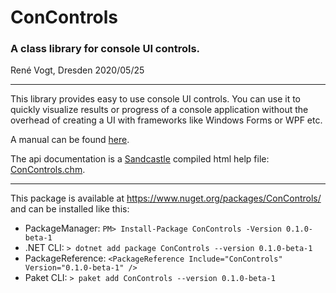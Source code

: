 # ConControls 
### A class library for console UI controls.

René Vogt, Dresden 2020/05/25

---

This library provides easy to use console UI controls. You can use it to quickly visualize results or progress
of a console application without the overhead of creating a UI with frameworks like Windows Forms or WPF etc.

A manual can be found [here](docs/Manual.md).  

The api documentation is a [Sandcastle](https://github.com/EWSoftware/SHFB) compiled html help file: [ConControls.chm](docs/ConControls.chm).

---

This package is available at https://www.nuget.org/packages/ConControls/ and can be installed like this:
- PackageManager: `PM> Install-Package ConControls -Version 0.1.0-beta-1`
- .NET CLI: `> dotnet add package ConControls --version 0.1.0-beta-1`
- PackageReference: `<PackageReference Include="ConControls" Version="0.1.0-beta-1" />`
- Paket CLI: `> paket add ConControls --version 0.1.0-beta-1`
